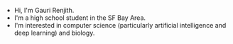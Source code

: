 
- Hi, I'm Gauri Renjith.
- I'm a high school student in the SF Bay Area. 
- I'm interested in computer science (particularly artificial intelligence and 
deep learning) and biology.
<!---
gr125/gr125 is a ✨ special ✨ repository because its `README.md` (this file) appears on your GitHub profile.
You can click the Preview link to take a look at your changes.
--->
